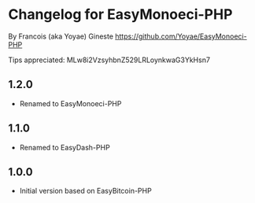# Changelog for EasyMonoeci-PHP
By Francois (aka Yoyae) Gineste
https://github.com/Yoyae/EasyMonoeci-PHP

Tips appreciated: MLw8i2VzsyhbnZ529LRLoynkwaG3YkHsn7


## 1.2.0 

* Renamed to EasyMonoeci-PHP

## 1.1.0 

* Renamed to EasyDash-PHP

## 1.0.0

* Initial version based on EasyBitcoin-PHP
